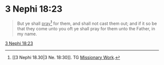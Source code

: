 # 3 Nephi 18:23

> But ye shall <u>pray</u>[^a] for them, and shall not cast them out; and if it so be that they come unto you oft ye shall pray for them unto the Father, in my name.

[3 Nephi 18:23](https://www.churchofjesuschrist.org/study/scriptures/bofm/3-ne/18?lang=eng&id=p23#p23)


[^a]: [[3 Nephi 18.30|3 Ne. 18:30]]. TG [Missionary Work](https://www.churchofjesuschrist.org/study/scriptures/tg/missionary-work?lang=eng).
